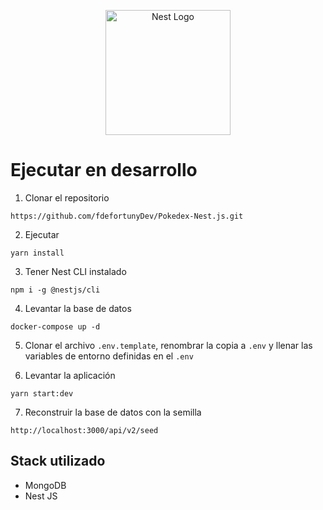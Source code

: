 <p align="center">
  <a href="http://nestjs.com/" target="blank"><img src="https://nestjs.com/img/logo-small.svg" width="200" alt="Nest Logo" /></a>
</p>


# Ejecutar en desarrollo

1. Clonar el repositorio
```
https://github.com/fdefortunyDev/Pokedex-Nest.js.git
```

2. Ejecutar
```
yarn install
```

3. Tener Nest CLI instalado
```
npm i -g @nestjs/cli
```

4. Levantar la base de datos
```
docker-compose up -d
```

5. Clonar el archivo ```.env.template```, renombrar la copia a ```.env```
y llenar las variables de entorno definidas en el ```.env``` 

6. Levantar la aplicación
```
yarn start:dev
```

7. Reconstruir la base de datos con la semilla
```
http://localhost:3000/api/v2/seed
```

## Stack utilizado
* MongoDB
* Nest JS
